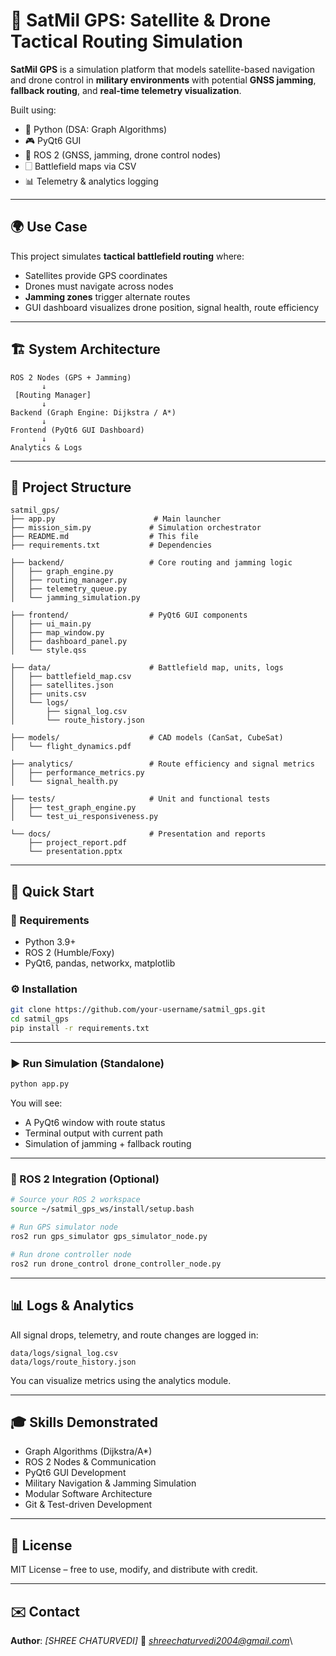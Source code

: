 # 🚁️ SatMil GPS: Satellite & Drone Tactical Routing Simulation

**SatMil GPS** is a simulation platform that models satellite-based navigation and drone control in **military environments** with potential **GNSS jamming**, **fallback routing**, and **real-time telemetry visualization**.

Built using:

* 🧠 Python (DSA: Graph Algorithms)
* 🎮 PyQt6 GUI
* 🧵 ROS 2 (GNSS, jamming, drone control nodes)
* 🗌 Battlefield maps via CSV
* 📊 Telemetry & analytics logging

---

## 🌍 Use Case

This project simulates **tactical battlefield routing** where:

* Satellites provide GPS coordinates
* Drones must navigate across nodes
* **Jamming zones** trigger alternate routes
* GUI dashboard visualizes drone position, signal health, route efficiency

---

## 🏗️ System Architecture

```
ROS 2 Nodes (GPS + Jamming)
       ↓
 [Routing Manager]
       ↓
Backend (Graph Engine: Dijkstra / A*)
       ↓
Frontend (PyQt6 GUI Dashboard)
       ↓
Analytics & Logs
```

---

## 📂 Project Structure

```
satmil_gps/
├── app.py                      # Main launcher
├── mission_sim.py             # Simulation orchestrator
├── README.md                  # This file
├── requirements.txt           # Dependencies

├── backend/                   # Core routing and jamming logic
│   ├── graph_engine.py
│   ├── routing_manager.py
│   ├── telemetry_queue.py
│   └── jamming_simulation.py

├── frontend/                  # PyQt6 GUI components
│   ├── ui_main.py
│   ├── map_window.py
│   ├── dashboard_panel.py
│   └── style.qss

├── data/                      # Battlefield map, units, logs
│   ├── battlefield_map.csv
│   ├── satellites.json
│   ├── units.csv
│   └── logs/
│       ├── signal_log.csv
│       └── route_history.json

├── models/                    # CAD models (CanSat, CubeSat)
│   └── flight_dynamics.pdf

├── analytics/                 # Route efficiency and signal metrics
│   ├── performance_metrics.py
│   └── signal_health.py

├── tests/                     # Unit and functional tests
│   ├── test_graph_engine.py
│   └── test_ui_responsiveness.py

└── docs/                      # Presentation and reports
    ├── project_report.pdf
    └── presentation.pptx
```

---

## 🚀 Quick Start

### 🔧 Requirements

* Python 3.9+
* ROS 2 (Humble/Foxy)
* PyQt6, pandas, networkx, matplotlib

### ⚙️ Installation

```bash
git clone https://github.com/your-username/satmil_gps.git
cd satmil_gps
pip install -r requirements.txt
```

---

### ▶️ Run Simulation (Standalone)

```bash
python app.py
```

You will see:

* A PyQt6 window with route status
* Terminal output with current path
* Simulation of jamming + fallback routing

---

### 🚁️ ROS 2 Integration (Optional)

```bash
# Source your ROS 2 workspace
source ~/satmil_gps_ws/install/setup.bash

# Run GPS simulator node
ros2 run gps_simulator gps_simulator_node.py

# Run drone controller node
ros2 run drone_control drone_controller_node.py
```

---

## 📊 Logs & Analytics

All signal drops, telemetry, and route changes are logged in:

```
data/logs/signal_log.csv
data/logs/route_history.json
```

You can visualize metrics using the analytics module.

---

## 🎓 Skills Demonstrated

* Graph Algorithms (Dijkstra/A\*)
* ROS 2 Nodes & Communication
* PyQt6 GUI Development
* Military Navigation & Jamming Simulation
* Modular Software Architecture
* Git & Test-driven Development

---

## 📜 License

MIT License – free to use, modify, and distribute with credit.

---

## ✉️ Contact

**Author**: *\[SHREE CHATURVEDI]*
📧 *[shreechaturvedi2004@gmail.com](mailto:shreechaturvedi2004@gmail.com)*\\
